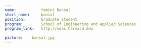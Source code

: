 ```yaml
---
name:       	Yamini Bansal
short_name: 	bansal
position:		Graduate Student 
program:		School of Engineering and Applied Sciences
program_link: 	http://seas.harvard.edu

picture:    bansal.jpg
---
```

